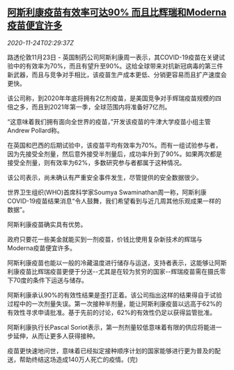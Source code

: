 <!--1606186395000-->
[阿斯利康疫苗有效率可达90% 而且比辉瑞和Moderna疫苗便宜许多](https://cn.reuters.com/article/astrazeneca-vaccine-covid19-1123-mon-idCNKBS28407X)
------

<div><i>2020-11-24T02:29:37Z</i></div><p>路透伦敦11月23日 - 英国制药公司阿斯利康周一表示，其COVID-19疫苗在关键试验中的有效率为70%，而且有望升至90%。这给全球带来对抗新冠病毒的第三件新武器，而且与竞争对手相比，该疫苗生产成本更低、分销更容易而且扩产速度会更快。</p><p>该公司称，到2020年年底将拥有2亿剂疫苗，是美国竞争对手辉瑞疫苗规模的四倍之多，而且到2021年第一季，全球范围内将准备好7亿剂。</p><p>“这意味着我们拥有面向全世界的疫苗，”开发该疫苗的牛津大学疫苗小组主管Andrew Pollard称。</p><p>在英国和巴西的后期试验中，该疫苗平均有效率为70%。而有一组试验参与者，因为先接受全剂量，然后意外接受半剂量后，成功率升到了90%。如果两次都是接受全剂量，则有效率为62%，多数研究参与者都属于这种情况。</p><p>该公司表示，尚未确认有严重安全事件发生，尽管提供的安全数据很少。</p><p>世界卫生组织(WHO)首席科学家Soumya Swaminathan周一称，阿斯利康COVID-19疫苗结果消息“令人鼓舞，我们希望看到与近几周其他乐观成果一样的数据”。</p><p>阿斯利康疫苗确实具有优势。</p><p>政府只要花一些美金就能买到一剂疫苗，价钱比使用复杂新技术的辉瑞与Moderna疫苗便宜许多。</p><p>阿斯利康疫苗也能以一般的冷藏温度进行储存与运送，支持者表示，这能够让阿斯利康疫苗比辉瑞疫苗更便于分送--尤其是在较为贫穷的国家--辉瑞疫苗需在摄氏零下70度的条件下运送与储存。</p><p>阿斯利康承认90%的有效性结果是歪打正着。该公司指出这样的结果得自于试验过程中的一次剂量失误。第一次接种半剂量，能让阿斯利康疫苗以远高于62%的有效性寻求申请批准。基于先前的讨论，62%的有效性仍足以获得监管批准。</p><p>阿斯利康执行长Pascal Soriot表示，第一剂剂量较低意味着有限的供应将能进一步延伸，从而让更多人获得接种。</p><p>疫苗更快速地问世，意味着已经拟定接种顺序计划的国家能够进行更为普及的配送，帮助终结这场造成140万人死亡的疫情。(完)</p>
